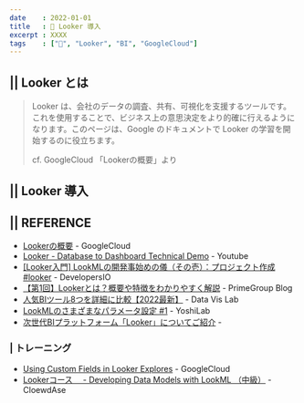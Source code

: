 ```yaml
---
date    : 2022-01-01
title   : 🫧 Looker 導入
excerpt : XXXX 
tags    : ["🫧", "Looker", "BI", "GoogleCloud"]
---
```


## || Looker とは
> Looker は、会社のデータの調査、共有、可視化を支援するツールです。これを使用することで、ビジネス上の意思決定をより的確に行えるようになります。このページは、Google のドキュメントで Looker の学習を開始するのに役立ちます。
>
> cf. GoogleCloud 「Lookerの概要」より



## || Looker 導入 



## || REFERENCE
- [Lookerの概要](https://cloud.google.com/looker/docs/intro?hl=ja) - GoogleCloud
- [Looker - Database to Dashboard Technical Demo](https://www.youtube.com/watch?v=HBgJWCBOOZg) - Youtube
- [[Looker入門] LookMLの開発事始めの儀（その壱）：プロジェクト作成 #looker](https://dev.classmethod.jp/articles/start-to-develop-lookml-one/) - DevelopersIO
- [【第1回】Lookerとは？概要や特徴をわかりやすく解説](https://primestyle.co.jp/blog/tech-20220614/) - PrimeGroup Blog
- [人気BIツール8つを詳細に比較【2022最新】](https://data-viz-lab.com/bitool-comparison) - Data Vis Lab
- [LookMLのさまざまなパラメータ設定 #1](https://yosshiblog.jp/lookml%e3%81%ae%e3%81%95%e3%81%be%e3%81%96%e3%81%be%e3%81%aa%e3%83%91%e3%83%a9%e3%83%a1%e3%83%bc%e3%82%bf%e8%a8%ad%e5%ae%9a-1/) - YoshiLab 
- [次世代BIプラットフォーム「Looker」についてご紹介](https://knowledge.insight-lab.co.jp/bi/introduction-to-looker#section_looker_4) - 

### | トレーニング
- [Using Custom Fields in Looker Explores](https://www.cloudskillsboost.google/focuses/22212?parent=catalog) - GoogleCloud
- [Lookerコース　 - Developing Data Models with LookML （中級）](https://cloud-ace.jp/training_course/developing-data-models-with-lookml/?ref=press) - CloewdAse
